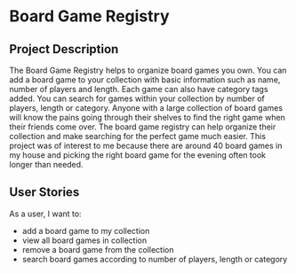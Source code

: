 # Board Game Registry

## Project Description 
The Board Game Registry helps to organize board games you own. You can add a board game to your collection with basic information such as name, number of players and length. Each game can also have category tags added. You can search for games within your collection by number of players, length or category. Anyone with a large collection of board games will know the pains going through their shelves to find the right game when their friends come over. The board game registry can help organize their collection and make searching for the perfect game much easier. This project was of interest to me because there are around 40 board games in my house and picking the right board game for the evening often took longer than needed. 

## User Stories 

As a user, I want to:
- add a board game to my collection
- view all board games in collection
- remove a board game from the collection
- search board games according to number of players, length or category
